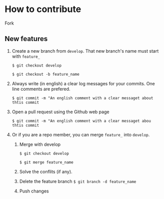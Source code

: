 # How to contribute

Fork

## New features

1. Create a new branch from `develop`. That new branch's name must start with `feature_`
   
    `$ git checkout develop`
    
    `$ git checkout -b feature_name`

2. Always write (in english) a clear log messages for your commits. One line comments are prefered.
  
     `$ git commit -m "An english comment with a clear messaget about thtis commit`
     
3. Open a pull request using the Github web page
  
     `$ git commit -m "An english comment with a clear messaget abou thtis commit`
 
 3. Or if you are a repo member, you can merge `feature_` into `develop`.
     
     1. Merge with develop
       
        `$ git checkout develop`
     
        `$ git merge feature_name`
    
     2. Solve the conflits (if any).
     
     3. Delete the feature branch
        `$ git branch -d feature_name`
     
     4. Push changes
